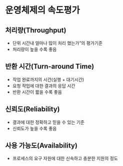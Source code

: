 # 운영체제의 속도평가
## 처리량(Throughput)
* 단위 시간내 얼마나 많이 처리 했는가”의 평가기준
* 처리량이 높을 수록 좋음

## 반환 시간(Turn-around Time)
* 작업 완료까지의 시간(실행 + 대기시간)
* 요청 작업에 대한 결과의 응답 시간
* 반환 시간이 짧을 수록 좋음

## 신뢰도(Reliability)
* 결과에 대한 정확하고 믿을 수 있는 기준
* 신뢰도가 높을 수록 좋음

## 사용 가능도(Availability)
* 프로세스의 요구 자원에 대한 신속하고 충분한 지원의 정도